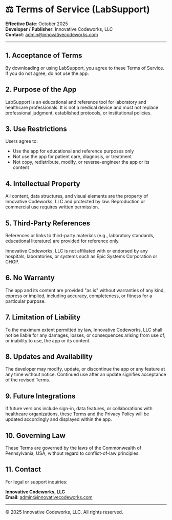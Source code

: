# ⚖️ Terms of Service (LabSupport)

**Effective Date**: October 2025  
**Developer / Publisher**: Innovative Codeworks, LLC  
**Contact**: admin@innovativecodeworks.com

---

## 1. Acceptance of Terms

By downloading or using LabSupport, you agree to these Terms of Service. If you do not agree, do not use the app.

## 2. Purpose of the App

LabSupport is an educational and reference tool for laboratory and healthcare professionals. It is not a medical device and must not replace professional judgment, established protocols, or institutional policies.

## 3. Use Restrictions

Users agree to:
- Use the app for educational and reference purposes only
- Not use the app for patient care, diagnosis, or treatment
- Not copy, redistribute, modify, or reverse-engineer the app or its content

## 4. Intellectual Property

All content, data structures, and visual elements are the property of Innovative Codeworks, LLC and protected by law. Reproduction or commercial use requires written permission.

## 5. Third-Party References

References or links to third-party materials (e.g., laboratory standards, educational literature) are provided for reference only.

Innovative Codeworks, LLC is not affiliated with or endorsed by any hospitals, laboratories, or systems such as Epic Systems Corporation or CHOP.

## 6. No Warranty

The app and its content are provided "as is" without warranties of any kind, express or implied, including accuracy, completeness, or fitness for a particular purpose.

## 7. Limitation of Liability

To the maximum extent permitted by law, Innovative Codeworks, LLC shall not be liable for any damages, losses, or consequences arising from use of, or inability to use, the app or its content.

## 8. Updates and Availability

The developer may modify, update, or discontinue the app or any feature at any time without notice. Continued use after an update signifies acceptance of the revised Terms.

## 9. Future Integrations

If future versions include sign-in, data features, or collaborations with healthcare organizations, these Terms and the Privacy Policy will be updated accordingly and displayed within the app.

## 10. Governing Law

These Terms are governed by the laws of the Commonwealth of Pennsylvania, USA, without regard to conflict-of-law principles.

## 11. Contact

For legal or support inquiries:

**Innovative Codeworks, LLC**  
**Email**: admin@innovativecodeworks.com

---

© 2025 Innovative Codeworks, LLC. All rights reserved.